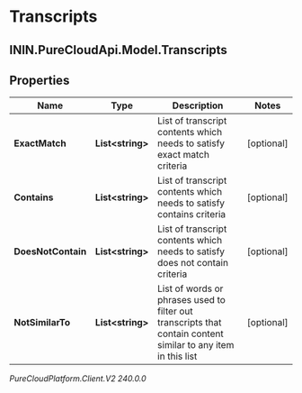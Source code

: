 # Transcripts

## ININ.PureCloudApi.Model.Transcripts

## Properties

|Name | Type | Description | Notes|
|------------ | ------------- | ------------- | -------------|
| **ExactMatch** | **List&lt;string&gt;** | List of transcript contents which needs to satisfy exact match criteria | [optional] |
| **Contains** | **List&lt;string&gt;** | List of transcript contents which needs to satisfy contains criteria | [optional] |
| **DoesNotContain** | **List&lt;string&gt;** | List of transcript contents which needs to satisfy does not contain criteria | [optional] |
| **NotSimilarTo** | **List&lt;string&gt;** | List of words or phrases used to filter out transcripts that contain content similar to any item in this list | [optional] |



_PureCloudPlatform.Client.V2 240.0.0_
